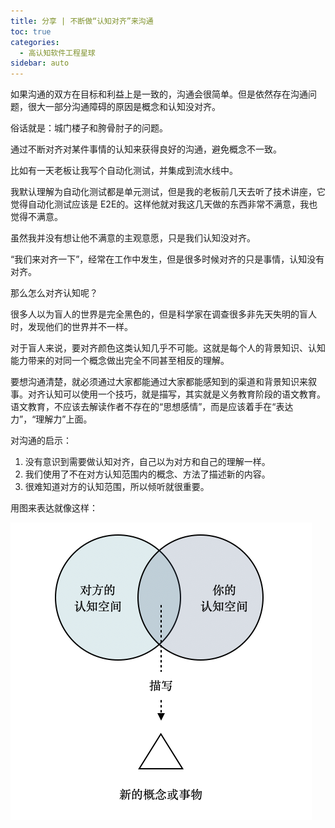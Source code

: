 ```yaml
---
title: 分享 | 不断做“认知对齐”来沟通
toc: true
categories: 
  - 高认知软件工程星球
sidebar: auto
---
```


如果沟通的双方在目标和利益上是一致的，沟通会很简单。但是依然存在沟通问题，很大一部分沟通障碍的原因是概念和认知没对齐。

俗话就是：城门楼子和胯骨肘子的问题。

通过不断对齐对某件事情的认知来获得良好的沟通，避免概念不一致。

比如有一天老板让我写个自动化测试，并集成到流水线中。

我默认理解为自动化测试都是单元测试，但是我的老板前几天去听了技术讲座，它觉得自动化测试应该是 E2E的。这样他就对我这几天做的东西非常不满意，我也觉得不满意。

虽然我并没有想让他不满意的主观意愿，只是我们认知没对齐。

“我们来对齐一下”，经常在工作中发生，但是很多时候对齐的只是事情，认知没有对齐。

那么怎么对齐认知呢？

很多人以为盲人的世界是完全黑色的，但是科学家在调查很多非先天失明的盲人时，发现他们的世界并不一样。

对于盲人来说，要对齐颜色这类认知几乎不可能。这就是每个人的背景知识、认知能力带来的对同一个概念做出完全不同甚至相反的理解。

要想沟通清楚，就必须通过大家都能通过大家都能感知到的渠道和背景知识来叙事。对齐认知可以使用一个技巧，就是描写，其实就是义务教育阶段的语文教育。语文教育，不应该去解读作者不存在的“思想感情”，而是应该着手在“表达力”，“理解力”上面。

对沟通的启示：

1. 没有意识到需要做认知对齐，自己以为对方和自己的理解一样。
2. 我们使用了不在对方认知范围内的概念、方法了描述新的内容。
3. 很难知道对方的认知范围，所以倾听就很重要。

用图来表达就像这样：

![image-20220315074336122](./20220315-cognitive-alignment/image-20220315074336122.png)
